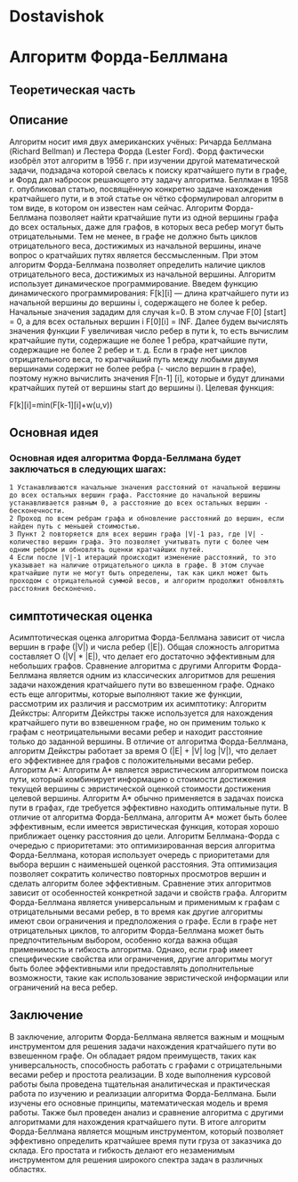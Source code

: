 # Dostavishok
# Алгоритм Форда-Беллмана
## Теоретическая часть
## Описание
Алгоритм носит имя двух американских учёных: Ричарда Беллмана (Richard Bellman) и Лестера Форда (Lester Ford). Форд фактически изобрёл этот алгоритм в 1956 г. при изучении другой математической задачи, подзадача которой свелась к поиску кратчайшего пути в графе, и Форд дал набросок решающего эту задачу алгоритма. Беллман в 1958 г. опубликовал статью, посвящённую конкретно задаче нахождения кратчайшего пути, и в этой статье он чётко сформулировал алгоритм в том виде, в котором он известен нам сейчас.
Алгоритм Форда-Беллмана позволяет найти кратчайшие пути из одной вершины графа до всех остальных, даже для графов, в которых веса ребер могут быть отрицательными. Тем не менее, в графе не должно быть циклов отрицательного веса, достижимых из начальной вершины, иначе вопрос о кратчайших путях является бессмысленным. При этом алгоритм Форда-Беллмана позволяет определить наличие циклов отрицательного веса, достижимых из начальной вершины.
Алгоритм использует динамическое программирование. Введем функцию динамического программирования:
F[k][i] — длина кратчайшего пути из начальной вершины до вершины i, содержащего не более k ребер.
Начальные значения зададим для случая k=0. В этом случае F[0] [start] = 0, а для всех остальных вершин i F[0][i] = INF.
Далее будем вычислять значения функции F увеличивая число ребер в пути k, то есть вычислим кратчайшие пути, содержащие не более 1 ребра, кратчайшие пути, содержащие не более 2 ребер и т. д. Если в графе нет циклов отрицательного веса, то кратчайший путь между любыми двумя вершинами содержит не более ребра (- число вершин в графе), поэтому нужно вычислить значения F[n-1] [i], которые и будут длинами кратчайших путей от вершины start до вершины i). Целевая функция:

F[k][i]=min(F[k-1][i]+w(u,v))
## Основная идея
### Основная идея алгоритма Форда-Беллмана будет заключаться в следующих шагах: 
    1 Устанавливаются начальные значения расстояний от начальной вершины до всех остальных вершин графа. Расстояние до начальной вершины устанавливается равным 0, а расстояние до всех остальных вершин - бесконечности.
    2 Проход по всем ребрам графа и обновление расстояний до вершин, если найден путь с меньшей стоимостью.
    3 Пункт 2 повторяется для всех вершин графа |V|-1 раз, где |V| - количество вершин графа. Это позволяет учитывать пути с более чем одним ребром и обновлять оценки кратчайших путей.
    4 Если после |V|-1 итераций происходит изменение расстояний, то это указывает на наличие отрицательного цикла в графе. В этом случае кратчайшие пути не могут быть определены, так как цикл может быть проходом с отрицательной суммой весов, и алгоритм продолжит обновлять расстояния бесконечно.

## симптотическая оценка
Асимптотическая оценка алгоритма Форда-Беллмана зависит от числа вершин в графе (|V|) и числа ребер (|E|). Общая сложность алгоритма составляет O (|V| * |E|), что делает его достаточно эффективным для небольших графов.
Сравнение алгоритма с другими
Алгоритм Форда-Беллмана является одним из классических алгоритмов для решения задачи нахождения кратчайшего пути во взвешенном графе. Однако есть еще алгоритмы, которые выполняют такие же функции, рассмотрим их различия и рассмотрим их асимптотику:
    Алгоритм Дейкстры: Алгоритм Дейкстры также используется для нахождения кратчайшего пути во взвешенном графе, но он применим только к графам с неотрицательными весами ребер и находит расстояние только до заданной вершины. В отличие от алгоритма Форда-Беллмана, алгоритм Дейкстры работает за время O (|E| + |V| log |V|), что делает его эффективнее для графов с положительными весами ребер.
    Алгоритм A*: Алгоритм A* является эвристическим алгоритмом поиска пути, который комбинирует информацию о стоимости достижения текущей вершины с эвристической оценкой стоимости достижения целевой вершины. Алгоритм A* обычно применяется в задачах поиска пути в графах, где требуется эффективно находить оптимальные пути. В отличие от алгоритма Форда-Беллмана, алгоритм A* может быть более эффективным, если имеется эвристическая функция, которая хорошо приближает оценку расстояния до цели.
    Алгоритм Беллмана-Форда с очередью с приоритетами: это оптимизированная версия алгоритма Форда-Беллмана, которая использует очередь с приоритетами для выбора вершин с наименьшей оценкой расстояния. Эта оптимизация позволяет сократить количество повторных просмотров вершин и сделать алгоритм более эффективным.
Сравнение этих алгоритмов зависит от особенностей конкретной задачи и свойств графа. Алгоритм Форда-Беллмана является универсальным и применимым к графам с отрицательными весами ребер, в то время как другие алгоритмы имеют свои ограничения и предположения о графе. Если в графе нет отрицательных циклов, то алгоритм Форда-Беллмана может быть предпочтительным выбором, особенно когда важна общая применимость и гибкость алгоритма. Однако, если граф имеет специфические свойства или ограничения, другие алгоритмы могут быть более эффективными или предоставлять дополнительные возможности, такие как использование эвристической информации или ограничений на веса ребер.

## Заключение
В заключение, алгоритм Форда-Беллмана является важным и мощным инструментом для решения задачи нахождения кратчайшего пути во взвешенном графе. Он обладает рядом преимуществ, таких как универсальность, способность работать с графами с отрицательными весами ребер и простота реализации.
В ходе выполнения курсовой работы была проведена тщательная аналитическая и практическая работа по изучению и реализации алгоритма Форда-Беллмана. Были изучены его основные принципы, математическая модель и время работы. Также был проведен анализ и сравнение алгоритма с другими алгоритмами для нахождения кратчайшего пути.
В итоге алгоритм Форда-Беллмана является мощным инструментом, который позволяет эффективно определить кратчайшее время пути груза от заказчика до склада. Его простата и гибкость делают его незаменимым инструментом для решения широкого спектра задач в различных областях.
